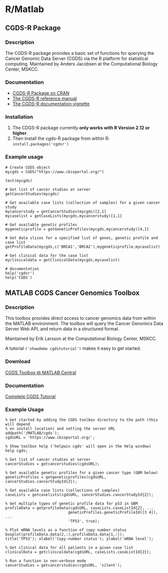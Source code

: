 # R/Matlab

## CGDS-R Package

### Description

The CGDS-R package provides a basic set of functions for querying the Cancer
Genomic Data Server (CGDS) via the R platform for statistical computing.
Maintained by Anders Jacobsen at the Computational Biology Center, MSKCC.

### Documentation

- [CGDS-R Package on CRAN](http://cran.r-project.org/web/packages/cgdsr/index.html)
- [The CGDS-R reference manual](http://cran.r-project.org/web/packages/cgdsr/cgdsr.pdf)
- [The CGDS-R documentation vignette](http://cran.r-project.org/web/packages/cgdsr/vignettes/cgdsr.pdf)

### Installation

1. The CDGS-R package currently **only works with R Version 2.12 or higher**.
2. Then install the cgds-R package from within R: `install.packages('cgdsr')`

### Example usage
```
# Create CGDS object
mycgds = CGDS("https://www.cbioportal.org/")

test(mycgds)

# Get list of cancer studies at server
getCancerStudies(mycgds)

# Get available case lists (collection of samples) for a given cancer study
mycancerstudy = getCancerStudies(mycgds)[2,1]
mycaselist = getCaseLists(mycgds,mycancerstudy)[1,1]

# Get available genetic profiles
mygeneticprofile = getGeneticProfiles(mycgds,mycancerstudy)[4,1]

# Get data slices for a specified list of genes, genetic profile and case list
getProfileData(mycgds,c('BRCA1','BRCA2'),mygeneticprofile,mycaselist)

# Get clinical data for the case list
myclinicaldata = getClinicalData(mycgds,mycaselist)

# documentation
help('cgdsr')
help('CGDS')
```

## MATLAB CGDS Cancer Genomics Toolbox

### Description
This toolbox provides direct access to cancer genomics data from within the
MATLAB environment. The toolbox will query the Cancer Genomics Data Server Web
API, and return data in a structured format.

Maintained by Erik Larsson at the Computational Biology Center, MSKCC.

A tutorial `('showdemo cgdstutorial')` makes it easy to get started.

### Download
[CGDS Toolbox @ MATLAB Central](http://www.mathworks.com/matlabcentral/fileexchange/31297-mskcc-cgds-cancer-genomics-toolbox)

### Documentation
[Complete CGDS Tutorial](http://www.mathworks.com/matlabcentral/fileexchange/31297-mskcc-cgds-cancer-genomics-toolbox/content/html/cgdstutorial.html)

### Example Usage
```
% Get started by adding the CGDS toolbox directory to the path (this will depend
% on install location) and setting the server URL
addpath('/MATLAB/cgds');
cgdsURL = 'https://www.cbioportal.org/';

% Show toolbox help ('helpwin cgds' will open in the Help window)
help cgds;

% Get list of cancer studies at server
cancerStudies = getcancerstudies(cgdsURL);

% Get available genetic profiles for a given cancer type (GBM below)
geneticProfiles = getgeneticprofiles(cgdsURL, cancerStudies.cancerStudyId{2});

% Get available case lists (collections of samples)
caseLists = getcaselists(cgdsURL, cancerStudies.cancerStudyId{2});

% Get multiple types of genetic profile data for p53 in GBM
profileData = getprofiledata(cgdsURL, caseLists.caseListId{2}, ...
                            geneticProfiles.geneticProfileId([3 4]), ...
                            'TP53', true);

% Plot mRNA levels as a function of copy number status
boxplot(profileData.data(2,:),profileData.data(1,:));
title('TP53'); xlabel('Copy-number status'); ylabel('mRNA level');

% Get clinical data for all patients in a given case list
clinicalData = getclinicaldata(cgdsURL, caseLists.caseListId{2});

% Run a function in non-verbose mode
cancerStudies = getcancerstudies(cgdsURL, 'silent');
```
